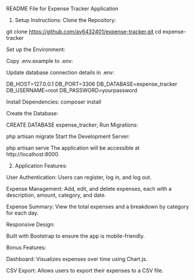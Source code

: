 README File for Expense Tracker Application

1. Setup Instructions:
Clone the Repository:

git clone https://github.com/av6432401/expense-tracker.git
cd expense-tracker

Set up the Environment:

Copy .env.example to .env:

Update database connection details in .env:

DB_HOST=127.0.0.1
DB_PORT=3306
DB_DATABASE=expense_tracker
DB_USERNAME=root
DB_PASSWORD=yourpassword

Install Dependencies:
composer install

Create the Database:

CREATE DATABASE expense_tracker;
Run Migrations:

php artisan migrate
Start the Development Server:

php artisan serve
The application will be accessible at http://localhost:8000.

2. Application Features:

User Authentication:
Users can register, log in, and log out.

Expense Management:
Add, edit, and delete expenses, each with a description, amount, category, and date.

Expense Summary:
View the total expenses and a breakdown by category for each day.

Responsive Design:

Built with Bootstrap to ensure the app is mobile-friendly.

Bonus Features:

Dashboard: Visualizes expenses over time using Chart.js.

CSV Export: Allows users to export their expenses to a CSV file.
